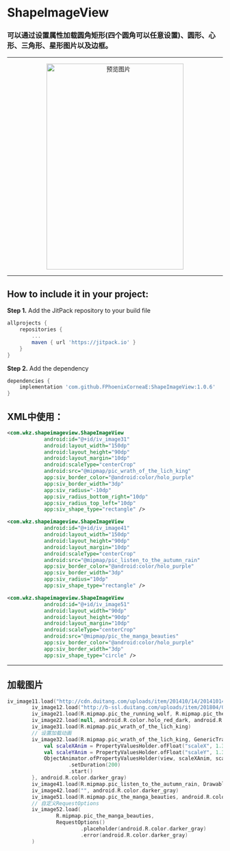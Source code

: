 # ShapeImageView

### 可以通过设置属性加载圆角矩形(四个圆角可以任意设置)、圆形、心形、三角形、星形图片以及边框。

    
------------------------------------------------------------------------------------

<p align="center"> <img src="https://github.com/FPhoenixCorneaE/ShapeImageView/blob/master/image/shape_image_view.gif" alt="预览图片"  width="320" height="480"></p>

------------------------------------------------------------------------------------

How to include it in your project:
--------------
**Step 1.** Add the JitPack repository to your build file
```groovy
allprojects {
	repositories {
		...
		maven { url 'https://jitpack.io' }
	}
}
```

**Step 2.** Add the dependency
```groovy
dependencies {
	implementation 'com.github.FPhoenixCorneaE:ShapeImageView:1.0.6'
}
```

XML中使用：
-----------
```xml
<com.wkz.shapeimageview.ShapeImageView
            android:id="@+id/iv_image31"
            android:layout_width="150dp"
            android:layout_height="90dp"
            android:layout_margin="10dp"
            android:scaleType="centerCrop"
            android:src="@mipmap/pic_wrath_of_the_lich_king"
            app:siv_border_color="@android:color/holo_purple"
            app:siv_border_width="3dp"
            app:siv_radius="-10dp"
            app:siv_radius_bottom_right="10dp"
            app:siv_radius_top_left="10dp"
            app:siv_shape_type="rectangle" />
```

```xml
<com.wkz.shapeimageview.ShapeImageView
            android:id="@+id/iv_image41"
            android:layout_width="150dp"
            android:layout_height="90dp"
            android:layout_margin="10dp"
            android:scaleType="centerCrop"
            android:src="@mipmap/pic_listen_to_the_autumn_rain"
            app:siv_border_color="@android:color/holo_purple"
            app:siv_border_width="3dp"
            app:siv_radius="10dp"
            app:siv_shape_type="rectangle" />
 ```

 ```xml
 <com.wkz.shapeimageview.ShapeImageView
             android:id="@+id/iv_image51"
             android:layout_width="90dp"
             android:layout_height="90dp"
             android:layout_margin="10dp"
             android:scaleType="centerCrop"
             android:src="@mipmap/pic_the_manga_beauties"
             app:siv_border_color="@android:color/holo_purple"
             app:siv_border_width="3dp"
             app:siv_shape_type="circle" />
 ```
------------------------------------------------

加载图片
----------------------------------------------
```kotlin
iv_image11.load("http://cdn.duitang.com/uploads/item/201410/14/20141014171627_ssXRa.gif")
        iv_image12.load("http://b-ssl.duitang.com/uploads/item/201804/06/20180406175831_v2tcn.jpeg", 0)
        iv_image21.load(R.mipmap.pic_the_running_wolf, R.mipmap.pic_the_running_wolf)
        iv_image22.load(null, android.R.color.holo_red_dark, android.R.color.holo_red_dark)
        iv_image31.load(R.mipmap.pic_wrath_of_the_lich_king)
        // 设置加载动画
        iv_image32.load(R.mipmap.pic_wrath_of_the_lich_king, GenericTransitionOptions.with { view: View? ->
            val scaleXAnim = PropertyValuesHolder.ofFloat("scaleX", 1.382f, 1f)
            val scaleYAnim = PropertyValuesHolder.ofFloat("scaleY", 1.382f, 1f)
            ObjectAnimator.ofPropertyValuesHolder(view, scaleXAnim, scaleYAnim)
                    .setDuration(200)
                    .start()
        }, android.R.color.darker_gray)
        iv_image41.load(R.mipmap.pic_listen_to_the_autumn_rain, DrawableTransitionOptions.withCrossFade(), 0)
        iv_image42.load("", android.R.color.darker_gray)
        iv_image51.load(R.mipmap.pic_the_manga_beauties, android.R.color.darker_gray)
        // 自定义RequestOptions
        iv_image52.load(
                R.mipmap.pic_the_manga_beauties,
                RequestOptions()
                        .placeholder(android.R.color.darker_gray)
                        .error(android.R.color.darker_gray)
        )
```
